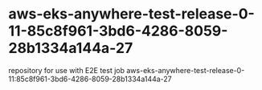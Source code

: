 # aws-eks-anywhere-test-release-0-11-85c8f961-3bd6-4286-8059-28b1334a144a-27
repository for use with E2E test job aws-eks-anywhere-test-release-0-11:85c8f961-3bd6-4286-8059-28b1334a144a-27
